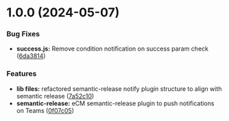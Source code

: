 # 1.0.0 (2024-05-07)


### Bug Fixes

* **success.js:** Remove condition notification on success param check ([6da3814](https://github.com/centralnicgroup-opensource/rtldev-middleware-semantic-release-notify-plugin/commit/6da3814f69f01746f2287333733cbcca3d081bc0))


### Features

* **lib files:** refactored semantic-release notify plugin structure to align with semantic release ([7a52c10](https://github.com/centralnicgroup-opensource/rtldev-middleware-semantic-release-notify-plugin/commit/7a52c1076b35856883eab95647c961ef0652d6fa))
* **semantic-release:** eCM semantic-release plugin to push notifications on Teams ([0f07c05](https://github.com/centralnicgroup-opensource/rtldev-middleware-semantic-release-notify-plugin/commit/0f07c0593e926122f3ac4d41aa9d481863249d60))
